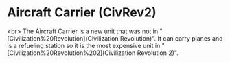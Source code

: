 # Aircraft Carrier (CivRev2)

&lt;br&gt;
The Aircraft Carrier is a new unit that was not in "[Civilization%20Revolution](Civilization Revolution)". It can carry planes and is a refueling station so it is the most expensive unit in "[Civilization%20Revolution%202](Civilization Revolution 2)".